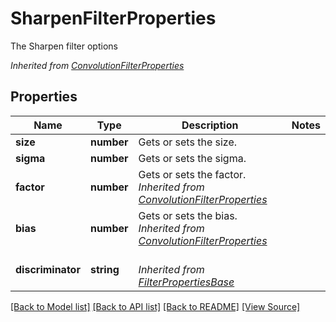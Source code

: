 ﻿# SharpenFilterProperties
The Sharpen filter options
            

*Inherited from [ConvolutionFilterProperties](ConvolutionFilterProperties.md)*
## Properties
Name | Type | Description | Notes
------------ | ------------- | ------------- | -------------
**size** | **number** | Gets or sets the size.  | 
**sigma** | **number** | Gets or sets the sigma.  | 
**factor** | **number** | Gets or sets the factor.<br />*Inherited from [ConvolutionFilterProperties](ConvolutionFilterProperties.md)* | 
**bias** | **number** | Gets or sets the bias.<br />*Inherited from [ConvolutionFilterProperties](ConvolutionFilterProperties.md)* | 
**discriminator** | **string** | <br />*Inherited from [FilterPropertiesBase](FilterPropertiesBase.md)* | 

[[Back to Model list]](../README.md#documentation-for-models) [[Back to API list]](../README.md#documentation-for-api-endpoints) [[Back to README]](../README.md) [[View Source]](../src/models/sharpenFilterProperties.ts)

